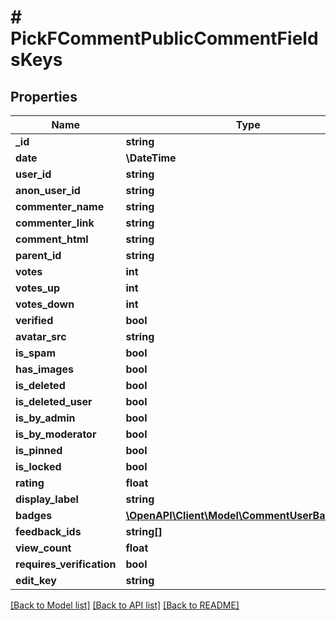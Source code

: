 # # PickFCommentPublicCommentFieldsKeys

## Properties

Name | Type | Description | Notes
------------ | ------------- | ------------- | -------------
**_id** | **string** |  |
**date** | **\DateTime** |  |
**user_id** | **string** |  | [optional]
**anon_user_id** | **string** |  | [optional]
**commenter_name** | **string** |  |
**commenter_link** | **string** |  | [optional]
**comment_html** | **string** |  |
**parent_id** | **string** |  | [optional]
**votes** | **int** |  | [optional]
**votes_up** | **int** |  | [optional]
**votes_down** | **int** |  | [optional]
**verified** | **bool** |  |
**avatar_src** | **string** |  | [optional]
**is_spam** | **bool** |  | [optional]
**has_images** | **bool** |  | [optional]
**is_deleted** | **bool** |  | [optional]
**is_deleted_user** | **bool** |  | [optional]
**is_by_admin** | **bool** |  | [optional]
**is_by_moderator** | **bool** |  | [optional]
**is_pinned** | **bool** |  | [optional]
**is_locked** | **bool** |  | [optional]
**rating** | **float** |  | [optional]
**display_label** | **string** |  | [optional]
**badges** | [**\OpenAPI\Client\Model\CommentUserBadgeInfo[]**](CommentUserBadgeInfo.md) |  | [optional]
**feedback_ids** | **string[]** |  | [optional]
**view_count** | **float** |  | [optional]
**requires_verification** | **bool** |  | [optional]
**edit_key** | **string** |  | [optional]

[[Back to Model list]](../../README.md#models) [[Back to API list]](../../README.md#endpoints) [[Back to README]](../../README.md)

